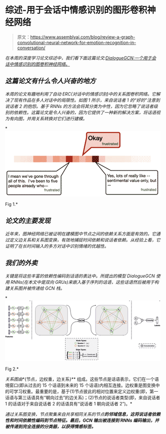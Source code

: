 # 综述-用于会话中情感识别的图形卷积神经网络

> 原文：<https://www.assemblyai.com/blog/review-a-graph-convolutional-neural-network-for-emotion-recognition-in-conversation/>

*在本周的深度学习论文综述中，我们看下面这篇论文:*[](https://arxiv.org/pdf/2109.03264.pdf)*[*DialogueGCN:一个用于会话中情感识别的图卷积神经网络。*](https://aclanthology.org/D19-1015.pdf)*

## ***这篇论文有什么令人兴奋的地方*** 

*本周的论文有趣地利用了自动 ERC(对话中的情感识别)中的关系图卷积网络。它解决了现有作品在多人对话中的局限性。如图 1 所示，来自说话者 1 的“好的”注意到说话者 2 的抱怨。基于 RNNs 的方法会将其分类为中性，因为它忽略了说话者级别的依赖性。这篇论文是令人兴奋的，因为它提供了一种新的解决方案，将话语视为有向图，并用关系转换对它们进行建模。*

*![](img/965a0ceb7b67ffd0b824398fb9a657f4.png)

Fig 1.* 

## ***论文的主要发现*** 

*近年来，图神经网络已被证明在建模图中节点之间的依赖关系方面是有效的。它通过定义边关系和关系图变换，有效地捕捉时间依赖和说话者依赖。从经验上看，它证明了在长时间输入的多方对话中识别情绪的优越性。*

## ***我们的外卖***

*关键是将这些丰富的依赖性编码到话语的表达中。所提出的模型 DialogueGCN 使用 RNNs(在本文中是双向 GRUs)来嵌入基于序列的话语，这些话语然后被用于构建关系图并被传递给 GCN 栈。*

*![](img/535096183972bf5431cbc79ba76c496a.png)

Fig 2.* 

*关系图由**{节点，边权重，边关系}** 组成。这些节点是话语表示，它们在一个语境窗口(即从过去的 15 个话语到未来的 15 个话语)内相互连接。边权重是图变换中的可学习权重。最重要的是，基于(1)节点彼此的相对位置来定义边权重(即，第一话语与第三话语具有“朝向过去”的边关系)；(2)节点的说话者类型(即，来自说话者 1 的话语对于来自说话者 2 的话语具有“说话者 1 朝向说话者 2”)。*

*通过关系图变换，节点聚集来自共享相同关系的节点**的邻域信息，这将说话者依赖性和时间依赖性编码到节点特征。最后，GCN 输出被连接到 RNNs 编码输出，并被传递到完全连接的分类器，以获得情感标签。***
